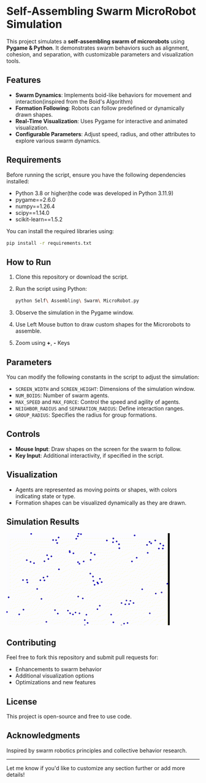 # Self-Assembling Swarm MicroRobot Simulation

This project simulates a **self-assembling swarm of microrobots** using **Pygame & Python**. It demonstrates swarm behaviors such as alignment, cohesion, and separation, with customizable parameters and visualization tools.

## Features

- **Swarm Dynamics**: Implements boid-like behaviors for movement and interaction(inspired from the Boid's Algorithm)
- **Formation Following**: Robots can follow predefined or dynamically drawn shapes.
- **Real-Time Visualization**: Uses Pygame for interactive and animated visualization.
- **Configurable Parameters**: Adjust speed, radius, and other attributes to explore various swarm dynamics.

## Requirements

Before running the script, ensure you have the following dependencies installed:

- Python 3.8 or higher(the code was developed in Python 3.11.9)
- pygame==2.6.0
- numpy==1.26.4
- scipy==1.14.0
- scikit-learn==1.5.2

You can install the required libraries using:

```bash
pip install -r requirements.txt
```

## How to Run

1. Clone this repository or download the script.
2. Run the script using Python:

   ```bash
   python Self\ Assembling\ Swarm\ MicroRobot.py
   ```

3. Observe the simulation in the Pygame window.
4. Use Left Mouse button to draw custom shapes for the Microrobots to assemble.
5. Zoom using **+**, **-** Keys

## Parameters

You can modify the following constants in the script to adjust the simulation:

- `SCREEN_WIDTH` and `SCREEN_HEIGHT`: Dimensions of the simulation window.
- `NUM_BOIDS`: Number of swarm agents.
- `MAX_SPEED` and `MAX_FORCE`: Control the speed and agility of agents.
- `NEIGHBOR_RADIUS` and `SEPARATION_RADIUS`: Define interaction ranges.
- `GROUP_RADIUS`: Specifies the radius for group formations.

## Controls

- **Mouse Input**: Draw shapes on the screen for the swarm to follow.
- **Key Input**: Additional interactivity, if specified in the script.

## Visualization

- Agents are represented as moving points or shapes, with colors indicating state or type.
- Formation shapes can be visualized dynamically as they are drawn.

## Simulation Results

![Simulation Results](https://github.com/MasterSaatvik7/Self-Assembling-Swarm-MicroRobot/raw/master/Video/Simulation%20Results.gif)


## Contributing

Feel free to fork this repository and submit pull requests for:

- Enhancements to swarm behavior
- Additional visualization options
- Optimizations and new features

## License

This project is open-source and free to use code.

## Acknowledgments

Inspired by swarm robotics principles and collective behavior research.

---

Let me know if you'd like to customize any section further or add more details!
